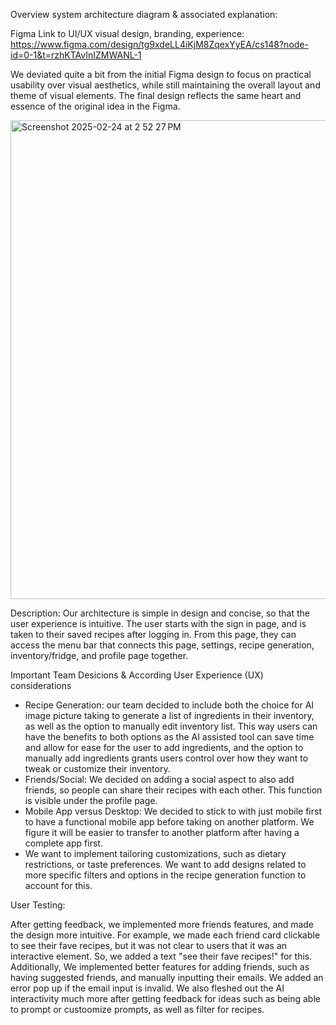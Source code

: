 Overview system architecture diagram & associated explanation:

Figma Link to UI/UX visual design, branding, experience: https://www.figma.com/design/tg9xdeLL4iKjM8ZqexYyEA/cs148?node-id=0-1&t=rzhKTAvInIZMWANL-1 

We deviated quite a bit from the initial Figma design to focus on practical usability over visual aesthetics, while still maintaining the overall layout and theme of visual elements. The final design reflects the same heart and essence of the original idea in the Figma. 

<img width="766" alt="Screenshot 2025-02-24 at 2 52 27 PM" src="https://github.com/user-attachments/assets/2b5c32fb-87b1-4198-9311-351cbdb36dbf" />

Description: Our architecture is simple in design and concise, so that the user experience is intuitive. The user starts with the sign in page, and is taken to their saved recipes after logging in. From this page, they can access the menu bar that connects this page, settings, recipe generation, inventory/fridge, and profile page together.

Important Team Desicions & According User Experience (UX) considerations

- Recipe Generation: our team decided to include both the choice for AI image picture taking to generate a list of ingredients in their inventory, as well as the option to manually edit inventory list. This way users can have the benefits to both options as the AI assisted tool can save time and allow for ease for the user to add ingredients, and the option to manually add ingredients grants users control over how they want to tweak or customize their inventory.
- Friends/Social: We decided on adding a social aspect to also add friends, so people can share their recipes with each other. This function is visible under the profile page.
- Mobile App versus Desktop: We decided to stick to with just mobile first to have a functional mobile app before taking on another platform. We figure it will be easier to transfer to another platform after having a complete app first.
- We want to implement tailoring customizations, such as dietary restrictions, or taste preferences. We want to add designs related to more specific filters and options in the recipe generation function to account for this.

User Testing: 

After getting feedback, we implemented more friends features, and made the design more intuitive. For example, we made each friend card clickable to see their fave recipes, but it was not clear to users that it was an interactive element. So, we added a text "see their fave recipes!" for this. Additionally, We implemented better features for adding friends, such as having suggested friends, and manually inputting their emails. We added an error pop up if the email input is invalid. We also fleshed out the AI interactivity much more after getting feedback for ideas such as being able to prompt or custoomize prompts, as well as filter for recipes.




